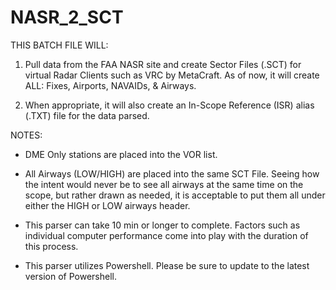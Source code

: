 # NASR_2_SCT
THIS BATCH FILE WILL:

1) Pull data from the FAA NASR site and create Sector
   Files (.SCT) for virtual Radar Clients such as
   VRC by MetaCraft. As of now, it will create ALL: Fixes, Airports, NAVAIDs, & Airways.

2) When appropriate, it will also create an In-Scope
   Reference (ISR) alias (.TXT) file for the data parsed.


NOTES:

 - DME Only stations are placed into the VOR list.

 - All Airways (LOW/HIGH) are placed into the same
   SCT File. Seeing how the intent would never be to
   see all airways at the same time on the scope, but
   rather drawn as needed, it is acceptable to put
   them all under either the HIGH or LOW airways header.

 - This parser can take 10 min or longer to complete.
   Factors such as individual computer performance
   come into play with the duration of this process.

 - This parser utilizes Powershell. Please be sure to
   update to the latest version of Powershell.
